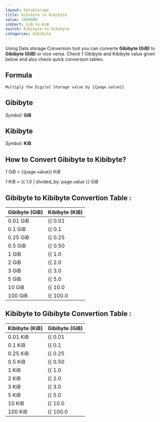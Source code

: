 ```yaml
---
layout: dataStorage
title: Gibibyte to Kibibyte
value: 1049000
inShort: GiB-to-KiB
switch: Kibibyte-to-Gibibyte
categories: Gibibyte
---
```


Using Data storage Conversion tool you can converte **Gibibyte (GiB)** to **Gibibyte (GiB)** or vice versa. Check 1 Gibibyte and Kibibyte value given below and also check quick conversion tables.

## Formula
`Multiply the Digital Storage value by {{page.value}}`

## Gibibyte
*Symbol:* **GiB**

## Kibibyte
*Symbol:* **KiB**

## How to Convert Gibibyte to Kibibyte?

1 GiB = {{page.value}} KiB

1 KiB = {{ 1.0 | divided_by: page.value }} GiB


## Gibibyte to Kibibyte Convertion Table :

| Gibibyte (GiB) | Kibibyte (KiB) |
| ---- | ---- |
| 0.01 GiB | {{ 0.01 | times: page.value }} KiB |
| 0.1 GiB | {{ 0.1 | times: page.value }} KiB |
| 0.25 GiB | {{ 0.25 | times: page.value }} KiB |
| 0.5 GiB | {{ 0.50 | times: page.value }} KiB |
| 1 GiB | {{ 1.0 | times: page.value }} KiB |
| 2 GiB | {{ 2.0 | times: page.value }} KiB |
| 3 GiB | {{ 3.0 | times: page.value }} KiB |
| 5 GiB | {{ 5.0 | times: page.value }} KiB |
| 10 GiB | {{ 10.0 | times: page.value }} KiB |
| 100 GiB | {{ 100.0 | times: page.value }} KiB |

## Kibibyte to Gibibyte Convertion Table :

| Kibibyte (KiB) | Gibibyte (GiB) |
| ---- | ---- |
| 0.01 KiB | {{ 0.01 | divided_by: page.value }} GiB |
| 0.1 KiB | {{ 0.1 | divided_by: page.value }} GiB |
| 0.25 KiB | {{ 0.25 | divided_by: page.value }} GiB |
| 0.5 KiB | {{ 0.50 | divided_by: page.value }} GiB |
| 1 KiB | {{ 1.0 | divided_by: page.value }} GiB |
| 2 KiB | {{ 2.0 | divided_by: page.value }} GiB |
| 3 KiB | {{ 3.0 | divided_by: page.value }} GiB |
| 5 KiB | {{ 5.0 | divided_by: page.value }} GiB |
| 10 KiB | {{ 10.0 | divided_by: page.value }} GiB |
| 100 KiB | {{ 100.0 | divided_by: page.value }} GiB |


<script>
document.getElementById('selectInput')[13].selected = true
document.getElementById('selectOutput')[5].selected = true
</script>
